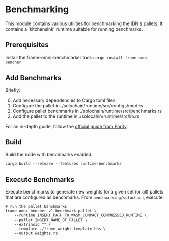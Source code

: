 # Benchmarking

This module contains various utilities for benchmarking the IDN's pallets. It contains a 'kitchensink' runtime suitable for running benchmarks.

## Prerequisites

Install the frame-omni-benchmarker tool: `cargo install frame-omni-bencher`

## Add Benchmarks

Briefly:

0. Add necessary dependencies to Cargo toml files.
1. Configure the pallet in ./solochain/runtime/src/configs/mod.rs
2. Configure pallet benchmarks in ./solochain/runtime/src/benchmarks.rs
3. Add the pallet to the runtime in ./solocahin/runtime/src/lib.rs

For an in-depth guide, follow the [official guide from Parity](https://docs.polkadot.com/develop/parachains/testing/benchmarking/).

## Build

Build the node with benchmarks enabled:

`cargo build --release --features runtime-benchmarks`

## Execute Benchmarks

Execute benchmarks to generate new weights for a given set (or all) pallets that are configured as benchmarks. From `benchmarking/solochain`, execute:

``` shell
# run the pallet benchmarks
frame-omni-bencher v1 benchmark pallet \
    --runtime INSERT_PATH_TO_WASM_COMPACT_COMPRESSED_RUNTIME \
    --pallet INSERT_NAME_OF_PALLET \
    --extrinsic "" \
    --template ./frame-weight-template.hbs \
    --output weights.rs
```
